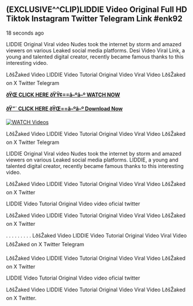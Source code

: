 ## (EXCLUSIVE^^CLIP)LIDDIE Video Original Full HD Tiktok Instagram Twitter Telegram Link #enk92

18 seconds ago

LIDDIE Original Viral video Nudes took the internet by storm and amazed viewers on various Leaked social media platforms. Desi Video Viral Link, a young and talented digital creator, recently became famous thanks to this interesting video.

LðšŽaked Video LIDDIE Video Tutorial Original Video Viral Video LðšŽaked on X Twitter Telegram

**[ðŸŒ CLICK HERE ðŸŸ¢==â–ºâ–º WATCH NOW](https://clips-mediaa.blogspot.com/2025/02/video-viral-download.html)**

**[ðŸ”´ CLICK HERE ðŸŒ==â–ºâ–º Download Now](https://clips-mediaa.blogspot.com/2025/02/video-viral-download.html)**

[![WATCH Videos](https://i.imgur.com/dJHk4Zq.gif)](https://clips-mediaa.blogspot.com/2025/02/video-viral-download.html)

LðšŽaked Video LIDDIE Video Tutorial Original Video Viral Video LðšŽaked on X Twitter Telegram

LIDDIE Original Viral video Nudes took the internet by storm and amazed viewers on various Leaked social media platforms. LIDDIE, a young and talented digital creator, recently became famous thanks to this interesting video.

LðšŽaked Video LIDDIE Video Tutorial Original Video Viral Video LðšŽaked on X Twitter

LIDDIE Video Tutorial Original Video video oficial twitter

LðšŽaked Video LIDDIE Video Tutorial Original Video Viral Video LðšŽaked on X Twitter

. . . . . . . . . LðšŽaked Video LIDDIE Video Tutorial Original Video Viral Video LðšŽaked on X Twitter Telegram

LðšŽaked Video LIDDIE Video Tutorial Original Video Viral Video LðšŽaked on X Twitter

LIDDIE Video Tutorial Original Video video oficial twitter

LðšŽaked Video LIDDIE Video Tutorial Original Video Viral Video LðšŽaked on X Twitter.